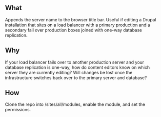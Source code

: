 What
----
Appends the server name to the browser title bar. Useful if editing a Drupal installation that sites on a load balancer with a primary production and a secondary fail over production boxes joined with one-way database replication.

Why
----
If your load balancer fails over to another production server and your database replication is one-way, how do content editors know on which server they are currently editing? Will changes be lost once the infrastructure switches back over to the primary server and database? 

How
----
Clone the repo into /sites/all/modules, enable the module, and set the permissions. 
